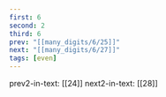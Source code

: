 ```yaml
---
first: 6
second: 2
third: 6
prev: "[[many_digits/6/25]]"
next: "[[many_digits/6/27]]"
tags: [even]
---
```

prev2-in-text: [[24]]
next2-in-text: [[28]]
